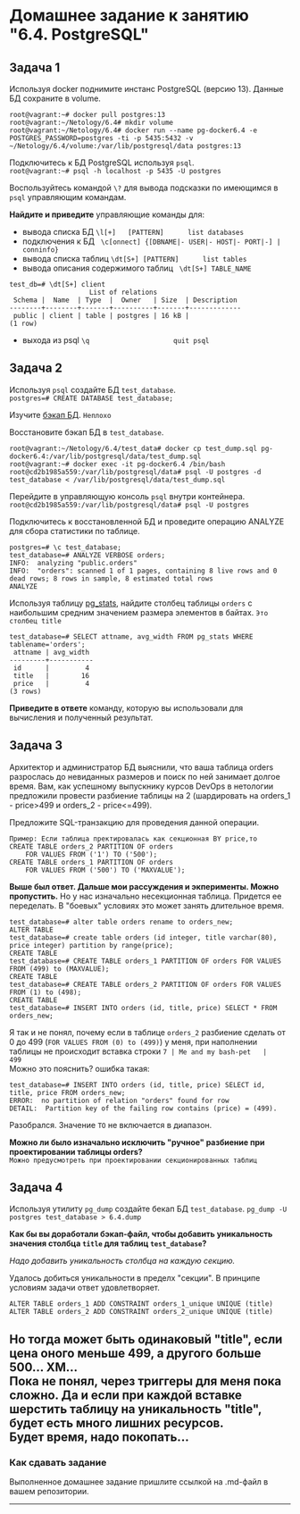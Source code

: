 # Домашнее задание к занятию "6.4. PostgreSQL"

## Задача 1

Используя docker поднимите инстанс PostgreSQL (версию 13). Данные БД сохраните в volume.  
  
```  
root@vagrant:~# docker pull postgres:13
root@vagrant:~/Netology/6.4# mkdir volume
root@vagrant:~/Netology/6.4# docker run --name pg-docker6.4 -e POSTGRES_PASSWORD=postgres -ti -p 5435:5432 -v ~/Netology/6.4/volume:/var/lib/postgresql/data postgres:13

```

Подключитесь к БД PostgreSQL используя `psql`.  
`root@vagrant:~# psql -h localhost -p 5435 -U postgres`

Воспользуйтесь командой `\?` для вывода подсказки по имеющимся в `psql` управляющим командам.

**Найдите и приведите** управляющие команды для:
- вывода списка БД `\l[+]   [PATTERN]      list databases`
- подключения к БД ` \c[onnect] {[DBNAME|- USER|- HOST|- PORT|-] | conninfo}`
- вывода списка таблиц `\dt[S+] [PATTERN]      list tables`
- вывода описания содержимого таблиц ` \dt[S+] TABLE_NAME`  
```  
test_db=# \dt[S+] client
                    List of relations
 Schema |  Name  | Type  |  Owner   | Size  | Description
--------+--------+-------+----------+-------+-------------
 public | client | table | postgres | 16 kB |
(1 row)
```
- выхода из psql `\q                     quit psql`

## Задача 2

Используя `psql` создайте БД `test_database`.  
`postgres=# CREATE DATABASE test_database;`

Изучите [бэкап БД](https://github.com/netology-code/virt-homeworks/tree/master/06-db-04-postgresql/test_data). `Неплохо`

Восстановите бэкап БД в `test_database`.  
```  
root@vagrant:~/Netology/6.4/test_data# docker cp test_dump.sql pg-docker6.4:/var/lib/postgresql/data/test_dump.sql
root@vagrant:~# docker exec -it pg-docker6.4 /bin/bash
root@cd2b1985a559:/var/lib/postgresql/data# psql -U postgres -d test_database < /var/lib/postgresql/data/test_dump.sql

```

Перейдите в управляющую консоль `psql` внутри контейнера. `root@cd2b1985a559:/var/lib/postgresql/data# psql -U postgres`

Подключитесь к восстановленной БД и проведите операцию ANALYZE для сбора статистики по таблице.  
```  
postgres=# \c test_database;
test_database=# ANALYZE VERBOSE orders;
INFO:  analyzing "public.orders"
INFO:  "orders": scanned 1 of 1 pages, containing 8 live rows and 0 dead rows; 8 rows in sample, 8 estimated total rows
ANALYZE
```

Используя таблицу [pg_stats](https://postgrespro.ru/docs/postgresql/12/view-pg-stats), найдите столбец таблицы `orders` 
с наибольшим средним значением размера элементов в байтах. `Это столбец title`  
```  
test_database=# SELECT attname, avg_width FROM pg_stats WHERE tablename='orders';
 attname | avg_width
---------+-----------
 id      |         4
 title   |        16
 price   |         4
(3 rows)
```

**Приведите в ответе** команду, которую вы использовали для вычисления и полученный результат.

## Задача 3

Архитектор и администратор БД выяснили, что ваша таблица orders разрослась до невиданных размеров и
поиск по ней занимает долгое время. Вам, как успешному выпускнику курсов DevOps в нетологии предложили
провести разбиение таблицы на 2 (шардировать на orders_1 - price>499 и orders_2 - price<=499).

Предложите SQL-транзакцию для проведения данной операции.
```
Пример: Если таблица пректировалась как секционная BY price,то  
CREATE TABLE orders_2 PARTITION OF orders
    FOR VALUES FROM ('1') TO ('500');
CREATE TABLE orders_1 PARTITION OF orders
    FOR VALUES FROM ('500') TO ('MAXVALUE');
```
**Выше был ответ. Дальше мои рассуждения и экперименты. Можно пропустить.**
Но у нас изначально несекционная таблица. Придется ее переделать. В "боевых" условиях это может занять длительное время.
  
```  
test_database=# alter table orders rename to orders_new;
ALTER TABLE
test_database=# create table orders (id integer, title varchar(80), price integer) partition by range(price);
CREATE TABLE
test_database=# CREATE TABLE orders_1 PARTITION OF orders FOR VALUES FROM (499) to (MAXVALUE);
CREATE TABLE
test_database=# CREATE TABLE orders_2 PARTITION OF orders FOR VALUES FROM (1) to (498);
CREATE TABLE
test_database=# INSERT INTO orders (id, title, price) SELECT * FROM orders_new;
```  
Я так и не понял, почему если в таблице `orders_2` разбиение сделать от 0 до 499 (`FOR VALUES FROM (0) to (499)`) у меня, при наполнении таблицы не происходит вставка строки `7 | Me and my bash-pet   |   499`  
Можно это пояснить? ошибка такая:  
```  
test_database=# INSERT INTO orders (id, title, price) SELECT id, title, price FROM orders_new;
ERROR:  no partition of relation "orders" found for row
DETAIL:  Partition key of the failing row contains (price) = (499).
```  
Разобрался. Значение  `TO` не включается в диапазон.  

**Можно ли было изначально исключить "ручное" разбиение при проектировании таблицы orders?**  
`Можно предусмотреть при проектировании секционированных таблиц`

## Задача 4

Используя утилиту `pg_dump` создайте бекап БД `test_database`.
`pg_dump -U postgres test_database > 6.4.dump`  

**Как бы вы доработали бэкап-файл, чтобы добавить уникальность значения столбца `title` для таблиц `test_database`?**
  
*Надо добавить уникальность столбца на каждую секцию.*  

Удалось добиться уникальности в пределх "секции". В принципе условиям задачи ответ удовлетворяет. 
```
ALTER TABLE orders_1 ADD CONSTRAINT orders_1_unique UNIQUE (title)
ALTER TABLE orders_2 ADD CONSTRAINT orders_2_unique UNIQUE (title)
```
Но тогда может быть одинаковый "title", если цена оного меньше 499, а другого больше 500... ХМ...  
Пока не понял, через триггеры для меня пока сложно. Да и если при каждой вставке шерстить таблицу на уникальность "title", будет есть много лишних ресурсов.  
Будет время, надо покопать...
---

### Как cдавать задание

Выполненное домашнее задание пришлите ссылкой на .md-файл в вашем репозитории.

---
